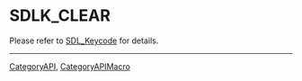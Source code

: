 # SDLK_CLEAR

Please refer to [SDL_Keycode](SDL_Keycode) for details.

----
[CategoryAPI](CategoryAPI), [CategoryAPIMacro](CategoryAPIMacro)

